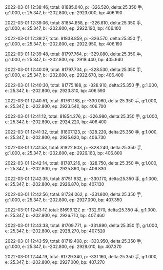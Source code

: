 2022-03-01 12:38:46, total: 81885.040, p: -326.520, delta:25.350 手, g:1.000, e: 25.347, b: -202.800, ep: 2923.000, bp: 406.190

2022-03-01 12:39:06, total: 81854.858, p: -326.610, delta:25.350 手, g:1.000, e: 25.347, b: -202.800, ep: 2922.190, bp: 406.100

2022-03-01 12:39:27, total: 81838.859, p: -326.570, delta:25.350 手, g:1.000, e: 25.347, b: -202.800, ep: 2922.950, bp: 406.190

2022-03-01 12:39:48, total: 81797.764, p: -329.080, delta:25.350 手, g:1.000, e: 25.347, b: -202.800, ep: 2918.440, bp: 405.940

2022-03-01 12:40:09, total: 81797.734, p: -328.530, delta:25.350 手, g:1.000, e: 25.347, b: -202.800, ep: 2922.670, bp: 406.400

2022-03-01 12:40:30, total: 81775.188, p: -328.910, delta:25.350 手, g:1.000, e: 25.347, b: -202.800, ep: 2923.810, bp: 406.590

2022-03-01 12:40:51, total: 81761.188, p: -330.060, delta:25.350 手, g:1.000, e: 25.347, b: -202.800, ep: 2923.540, bp: 406.700

2022-03-01 12:41:12, total: 81854.276, p: -326.980, delta:25.350 手, g:1.000, e: 25.347, b: -202.800, ep: 2924.220, bp: 406.400

2022-03-01 12:41:32, total: 81807.123, p: -328.220, delta:25.350 手, g:1.000, e: 25.347, b: -202.800, ep: 2925.620, bp: 406.730

2022-03-01 12:41:53, total: 81822.803, p: -328.240, delta:25.350 手, g:1.000, e: 25.347, b: -202.800, ep: 2926.160, bp: 406.800

2022-03-01 12:42:14, total: 81787.216, p: -328.750, delta:25.350 手, g:1.000, e: 25.347, b: -202.800, ep: 2925.890, bp: 406.830

2022-03-01 12:42:35, total: 81751.932, p: -330.170, delta:25.350 手, g:1.000, e: 25.347, b: -202.800, ep: 2926.870, bp: 407.130

2022-03-01 12:42:56, total: 81734.062, p: -331.800, delta:25.350 手, g:1.000, e: 25.347, b: -202.800, ep: 2927.000, bp: 407.350

2022-03-01 12:43:17, total: 81699.127, p: -332.970, delta:25.350 手, g:1.000, e: 25.347, b: -202.800, ep: 2926.710, bp: 407.460

2022-03-01 12:43:38, total: 81709.771, p: -331.890, delta:25.350 手, g:1.000, e: 25.347, b: -202.800, ep: 2928.270, bp: 407.520

2022-03-01 12:43:59, total: 81719.408, p: -330.950, delta:25.350 手, g:1.000, e: 25.347, b: -202.800, ep: 2928.010, bp: 407.370

2022-03-01 12:44:19, total: 81729.340, p: -331.160, delta:25.350 手, g:1.000, e: 25.347, b: -202.800, ep: 2927.000, bp: 407.270